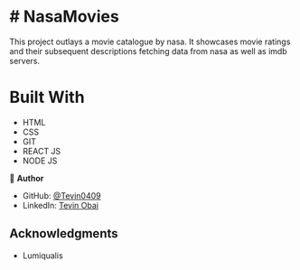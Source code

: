 # # NasaMovies

This project outlays a movie catalogue by nasa. It showcases movie ratings and their subsequent descriptions fetching data from nasa as well as imdb servers.

# Built With

- HTML
- CSS
- GIT
- REACT JS
- NODE JS

👤 **Author**

- GitHub: [@Tevin0409](https://github.com/Tevin0409)
- LinkedIn: [Tevin Obai](https://linkedin.com/in/tevin-obai-0a8062157/)

## Acknowledgments

- Lumiqualis
